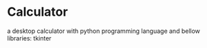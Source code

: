 # Calculator
a desktop calculator with python programming language and bellow libraries:
    tkinter
    

